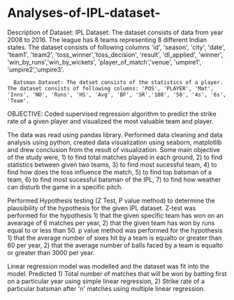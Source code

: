 # Analyses-of-IPL-dataset-


Description of Dataset:
       IPL Dataset: The dataset consists of data from year 2008 to 2016. The league has 8 teams representing 8 different Indian states. The dataset consists of following columns
'id', 'season', 'city', 'date', 'team1', 'team2', 'toss_winner','toss_decision', 'result', 'dl_applied', 'winner', 'win_by_runs','win_by_wickets', 'player_of_match','venue', 'umpire1', 'umpire2','umpire3'.

      Batsman Dataset: The datset consists of the statistics of a player. The dataset consists of following columns: 'POS', 'PLAYER', 'Mat', 'Inns', 'NO', 'Runs', 'HS', 'Avg', 'BF', 'SR','100', '50', '4s', '6s', 'Team'.

OBJECTIVE:
        Coded supervised regression algorithm to predict the strike rate of a given player and visualized the most valuable team and player.
        
The data was read using pandas library. Performed data cleaning and data analysis using python, created data visualization using seaborn, matplotlib and drew conclusion from the result of visualization. Some main objective of the study were,
                        1) to find total matches played in each ground,
                        2) to find statistics between given two teams,
                        3) to find most sucessful team,
                        4) to find how does the toss influence the match,
                        5) to find top batsman of a team,
                        6) to find most sucessful batsman of the IPL,
                        7) to find how weather can disturb the game in a specific pitch.
                      
                      
Performed Hypothesis testing (Z Test, P value method) to determine the plausibility of the hypothesis for the given IPL dataset. 
Z-test was performed for the hypothesis 
                        1) that the given specific team has won on an avearage of 6 matches per year,
                        2) that the given team has won by runs equal to or less than 50.
p value method was performed for the hypothesis
                        1) that the average number of sixes hit by a team is equalto or greater than 60 per year,
                        2) that the  average number of balls faced by a team is equalto or greater than 3000 per year.
                  
Linear regression model was modelled and the dataset was fit into the model. Predicted 
                        1) Total number of matches that will be won by batting first on a particular year using simple linear regression,
                        2) Strike rate of a particular batsman after 'n' matches using multiple linear regression.
